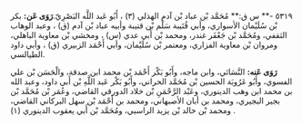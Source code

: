 ٥٣١٩ -** س ق:** مُحَمَّد بْن عباد بْن آدم الهذلي (٣) ، أَبُو عَبد اللَّه البَصْرِيّ.**رَوَى عَن:** بكر بْن سُلَيْمان الأسواري، وأبي قُتَيبة سَلْم بْن قتيبة وأبيه عباد بْن آدم (ق) ، وعبد الوهاب الثقفي، ومُحَمَّد بْن جَعْفَر غندر، ومحمد بْن أَبي عدي (س) ، ومخشي بْن معاوية الباهلي، ومروان بْن معاوية الفزاري، ومعتمر بْن سُلَيْمان، وأبي أَحْمَد الزبيري (ق) ، وأبي داود الطيالسي.

**رَوَى عَنه:** النَّسَائي، وابن ماجه، وأَبُو بَكْر أَحْمَد بْن محمد ابن صدقة، والْحَسَن بْن علي الفسوي، وأَبُو عَرُوبَة الحسين بْن مُحَمَّد الحراني، وأَبُو بَكْر عَبد اللَّهِ بْن أَبي داود، وعبد الله بن محمد ابن وهب الدينوري، وعَبْد الرَّحْمَنِ بْن خلاد الدورقي القاضي، وعُمَر بْن مُحَمَّد بْن بجير البجيري، ومحمد بن أبان الأصبهاني، ومحمد بن أَحْمَد بْن سهل البركاني القاضي، ومحمد بْن خالد بْن يزيد الراسبي، ومُحَمَّد بْن أَبي يعقوب الدينوري (١) .